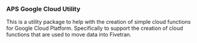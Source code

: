 ### APS Google Cloud Utility

This is a utility package to help with the creation of simple cloud functions for Google Cloud Platform.  Specifically
to support the creation of cloud functions that are used to move data into Fivetran.

